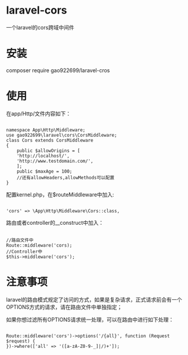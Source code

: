 # laravel-cors
一个laravel的cors跨域中间件

# 安装
composer require gao922699/laravel-cros

# 使用
在app/Http/文件内容如下：
<pre><code>
namespace App\Http\Middleware;
use gao922699\laravel\cors\CorsMiddleware;
class Cors extends CorsMiddleware
{
    public $allowOrigins = [
    'http://localhost/',
    'http://www.testdomain.com/',
    ];
    public $maxAge = 100;
    //还有allowHeaders,allowMethods可以配置
}
</code></pre>
配置kernel.php，在$routeMiddleware中加入:
<pre><code>
'cors' => \App\Http\Middleware\Cors::class,
</code></pre>
路由或者controller的__construct中加入：
<pre><code>
//路由文件中
Route::middleware('cors);
//Controller中
$this->middleware('cors');
</code></pre>

# 注意事项
laravel的路由模式规定了访问的方式，如果是复杂请求，正式请求前会有一个OPTIONS方式的请求，请在路由文件中单独指定；

如果你想过滤所有OPTIONS请求统一处理，可以在路由中进行如下处理：
<pre><code>
Route::middleware('cors')->options('/{all}', function (Request $request) {
})->where(['all' => '([a-zA-Z0-9-_]|/)+']);
</code></pre>

